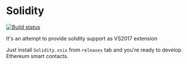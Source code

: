 # Solidity

[![Build status](https://ci.appveyor.com/api/projects/status/ngb2onv5abbi2g31/branch/master?svg=true)](https://ci.appveyor.com/project/Pzixel/solidity/branch/master)

It's an attempt to provide solidity support as VS2017 extension

Just install `Solidity.vsix` from `releases` tab and you're ready to develop Ethereum smart contacts.
